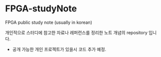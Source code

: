 # FPGA-studyNote
FPGA public study note (usually in korean)

개인적으로 스터디에 참고한 자료나 레퍼런스를 정리한 노트 개념의 repository 입니다.

* 공개 가능한 개인 프로젝트가 있을시 코드 추가 예정.

